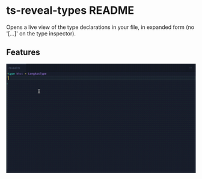 # ts-reveal-types README

Opens a live view of the type declarations in your file, in expanded form (no '[...]' on the type inspector).

## Features

![feature X](images/example.gif)
